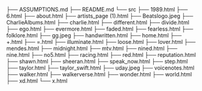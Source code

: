 ├── ASSUMPTIONS.md
├── README.md
└── src
    ├── 1989.html
    ├── 6.html
    ├── about.html
    ├── artists_page (1).html
    ├── Beatslogo.jpeg
    ├── CharlieAlbums.html
    ├── charlie.html
    ├── different.html
    ├── divide.html
    ├── ego.html
    ├── evermore.html
    ├── faded.html
    ├── fearless.html
    ├── folklore.html
    ├── gg.jpeg
    ├── handwritten.html
    ├── home.html
    ├── +.html
    ├── =.html
    ├── illuminate.html
    ├── loose.html
    ├── lover.html
    ├── mendes.html
    ├── midnight.html
    ├── mtv.html
    ├── nined.html
    ├── nine.html
    ├── no5.html
    ├── racing.html
    ├── red.html
    ├── reputation.html
    ├── shawn.html
    ├── sheeran.html
    ├── speak_now.html
    ├── step.html
    ├── taylor.html
    ├── taylor_swift.html
    ├── uday.jpeg
    ├── voicenotes.html
    ├── walker.html
    ├── walkerverse.html
    ├── wonder.html
    ├── world.html
    ├── xd.html
    └── x.html

